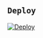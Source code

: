 ## `Deploy`
[![Deploy](https://www.herokucdn.com/deploy/button.svg)](https://heroku.com/deploy?template=https://github.com/Fbotzz/fbotzz/)
